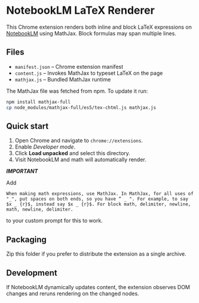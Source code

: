 # NotebookLM LaTeX Renderer

This Chrome extension renders both inline and block LaTeX expressions on [NotebookLM](https://notebooklm.google.com/) using MathJax. Block formulas may span multiple lines.

## Files

- `manifest.json` – Chrome extension manifest
- `content.js` – Invokes MathJax to typeset LaTeX on the page
- `mathjax.js` – Bundled MathJax runtime

The MathJax file was fetched from npm. To update it run:

```bash
npm install mathjax-full
cp node_modules/mathjax-full/es5/tex-chtml.js mathjax.js
```

## Quick start

1. Open Chrome and navigate to `chrome://extensions`.
2. Enable *Developer mode*.
3. Click **Load unpacked** and select this directory.
4. Visit NotebookLM and math will automatically render.

***IMPORTANT***


Add 
```
When making math expressions, use MathJax. In MathJax, for all uses of "_", put spaces on both ends, so you have “ _ ". For example, to say $x _ {r}$, instead say $x _ {r}$. For block math, delimiter, newline, math, newline, delimiter.
```
to your custom prompt for this to work.

## Packaging

Zip this folder if you prefer to distribute the extension as a single archive.

## Development

If NotebookLM dynamically updates content, the extension observes DOM changes and reruns rendering on the changed nodes.
